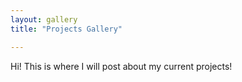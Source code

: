 ```yaml
---
layout: gallery
title: "Projects Gallery"

---
```


Hi! This is where I will post about my current projects!
